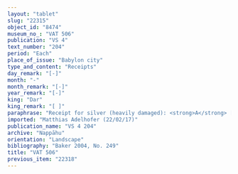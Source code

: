```yaml
---
layout: "tablet"
slug: "22315"
object_id: "8474"
museum_no_: "VAT 506"
publication: "VS 4"
text_number: "204"
period: "Each"
place_of_issue: "Babylon city"
type_and_content: "Receipts"
day_remark: "[-]"
month: "-"
month_remark: "[-]"
year_remark: "[-]"
king: "Dar"
king_remark: "[ ]"
paraphrase: "Receipt for silver (heavily damaged): <strong>A</strong> [receives] from <strong>B</strong> [x shekels of silver] from the promissory note (<em>u</em>ˀ<em>iltu</em>) [for 1 mina 10 shekels? (cf. BM77391 and VAT391)]. 3 witnesses and the scribe (Libluṭ/Nab&ucirc;-[...]//Marduku).<br /> &nbsp;<br /> <strong>A</strong>&nbsp;= Bulṭāya/&Scaron;addinnu//Nūr-S&icirc;n;<strong> B</strong>&nbsp;= &Scaron;ellebu/Iddin-Nab&ucirc;//Nappāhu<br /> &nbsp;"
imported: "Matthias Adelhofer (22/02/17)"
publication_name: "VS 4 204"
archive: "Nappāhu"
orientation: "Landscape"
bibliography: "Baker 2004, No. 249"
title: "VAT 506"
previous_item: "22318"
---
```

